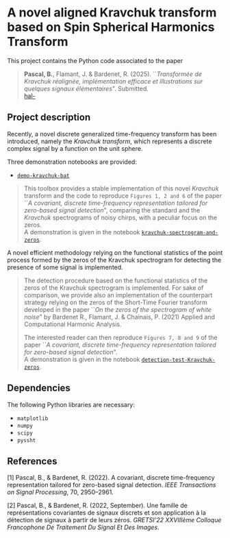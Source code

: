 # A novel aligned Kravchuk transform based on Spin Spherical Harmonics Transform


This project contains the Python code associated to the paper

> **Pascal, B.**, Flamant, J. & Bardenet, R. (2025). ``*Transformée de Kravchuk réalignée, implémentation efficace et illustrations sur quelques signaux élémentaires*". Submitted.  
>  [hal-]()

## Project description

Recently, a novel discrete generalized time-frequency transform has been introduced, namely the *Kravchuk transform*, which represents a discrete complex signal by a function on the unit sphere.

Three demonstration notebooks are provided:

- [`demo-kravchuk-bat`](kravchuk-bat-signal.ipynb)

> This toolbox provides a stable implementation of this novel *Kravchuk* transform and the code to reproduce `Figures 1, 2 and 6` of the paper ``*A covariant, discrete time-frequency representation tailored for zero-based signal detection*", comparing the standard and the *Kravchuk* spectrograms of noisy chirps, with a peculiar focus on the zeros.  
> A demonstration is given in the notebook [`kravchuk-spectrogram-and-zeros`](/demos/kravchuk-spectrogram-and-zeros.ipynb).

A novel efficient methodology relying on the functional statistics of the point process formed by the zeros of the Kravchuk spectrogram for detecting the presence of some signal is implemented.

> The detection procedure based on the functional statistics of the zeros of the Kravchuk spectrogram is implemented.
> For sake of comparison, we provide also an implementation of the counterpart strategy relying on the zeros of the Short-Time Fourier transform developed in the paper ``*On the zeros of the spectrogram of white noise*" by Bardenet R., Flamant, J. & Chainais, P. (2021) Applied and Computational Harmonic Analysis.
>
> The interested reader can then reproduce `Figures 7, 8 and 9` of the paper ``*A covariant, discrete time-frequency representation tailored for zero-based signal detection*".  
> A demonstration is given in the notebook [`detection-test-Kravchuk-zeros`](/demos/detection-test-Kravchuk-zeros.ipynb).

## Dependencies

The following Python libraries are necessary:
- `matplotlib`
- `numpy`
- `scipy`
- `pyssht`

## References

[1] Pascal, B., & Bardenet, R. (2022). A covariant, discrete time-frequency representation tailored for zero-based signal detection. *IEEE Transactions on Signal Processing*, 70, 2950–2961.

[2] Pascal, B., & Bardenet, R. (2022, September). Une famille de représentations covariantes de signaux discrets et son application à la détection de signaux à partir de leurs zéros. *GRETSI’22 XXVIIIème Colloque Francophone De Traitement Du Signal Et Des Images*.